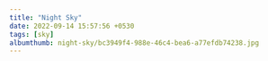 ```yaml
---
title: "Night Sky"
date: 2022-09-14 15:57:56 +0530
tags: [sky]
albumthumb: night-sky/bc3949f4-988e-46c4-bea6-a77efdb74238.jpg
---
```

